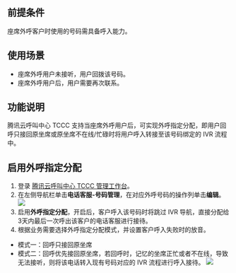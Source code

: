 ## 前提条件
座席外呼客户时使用的号码需具备呼入能力。 

## 使用场景
- 座席外呼用户未接听，用户回拨该号码。
- 座席外呼用户后，用户需要再次联系。

## 功能说明
腾讯云呼叫中心 TCCC 支持当座席外呼用户后，可实现外呼指定分配，即用户回呼只接回原坐席或原坐席不在线/忙碌时将用户呼入转接至该号码绑定的 IVR 流程中。

## 启用外呼指定分配
1. 登录 [腾讯云呼叫中心 TCCC 管理工作台](https://console.cloud.tencent.com/ccc)。
2. 在左侧导航栏单击**电话客服-号码管理**，在对应外呼号码的操作列单击**编辑**。
![](https://qcloudimg.tencent-cloud.cn/raw/d2cafdc5d35ae7af918d8c4a68d313ce.png)
3. 启用**外呼指定分配**，开启后，客户呼入该号码时将跳过 IVR 导航，直接分配给3天内最后一次呼出该客户的电话客服进行接待。
4. 根据业务需要选择外呼指定分配模式，并设置客户呼入失败时的放音。
 - 模式一：回呼只接回原坐席
 - 模式二：回呼优先接回原坐席，若回呼时，记忆的坐席正忙或者不在线，导致无法接听，则将该电话转入现有号码对应的 IVR 流程进行呼入接待。
![](https://qcloudimg.tencent-cloud.cn/raw/e7ad49204ad7514397c7122414d2f674.png)

